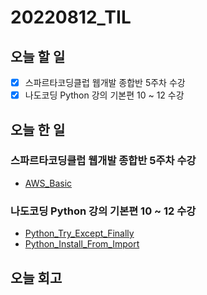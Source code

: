 # 20220812_TIL
## 오늘 할 일
- [X] 스파르타코딩클럽 웹개발 종합반 5주차 수강
- [X] 나도코딩 Python 강의 기본편 10 ~ 12 수강

## 오늘 한 일
### 스파르타코딩클럽 웹개발 종합반 5주차 수강
- [AWS_Basic](AWS/Basic.md)

### 나도코딩 Python 강의 기본편 10 ~ 12 수강
- [Python_Try_Except_Finally](Python/Try_Except_Finally.md)
- [Python_Install_From_Import](pyton/Install_From_Import.md)

## 오늘 회고
